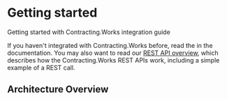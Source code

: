 # Getting started

Getting started with  Contracting.Works integration guide

If you haven't integrated with Contracting.Works before, read the  in the documentation. You may also want to read our [REST API overview](ClientApi.md), which describes how the Contracting.Works REST APIs work, including a simple example of a REST call.


## Architecture Overview